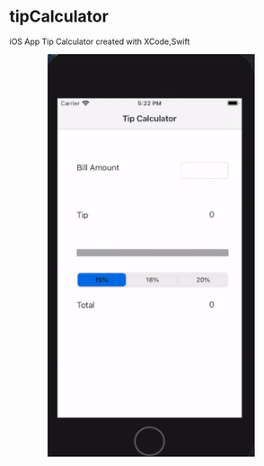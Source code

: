 # tipCalculator
iOS App Tip Calculator created with XCode,Swift

<p align="center">
  <img width="369" height="716" src="prework.gif">
</p>
